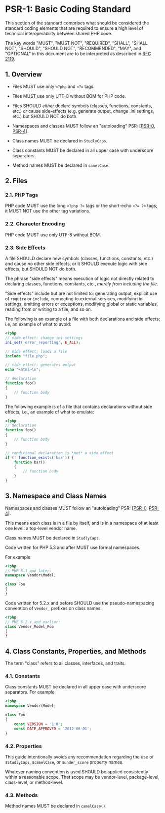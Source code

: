 # PSR-1: Basic Coding Standard

This section of the standard comprises what should be considered the standard coding elements that are required to ensure a high level of technical interoperability between shared PHP code.

The key words "MUST", "MUST NOT", "REQUIRED", "SHALL", "SHALL NOT", "SHOULD", "SHOULD NOT", "RECOMMENDED", "MAY", and "OPTIONAL" in this document are to be interpreted as described in [RFC 2119](http://www.ietf.org/rfc/rfc2119.txt).

## 1. Overview[](https://www.php-fig.org/psr/psr-1/#1-overview "Permalink")

- Files MUST use only `<?php` and `<?=` tags.
    
- Files MUST use only UTF-8 without BOM for PHP code.
    
- Files SHOULD _either_ declare symbols (classes, functions, constants, etc.) _or_ cause side-effects (e.g. generate output, change .ini settings, etc.) but SHOULD NOT do both.
    
- Namespaces and classes MUST follow an "autoloading" PSR: [[PSR-0](https://github.com/php-fig/fig-standards/blob/master/accepted/PSR-0.md), [PSR-4](https://github.com/php-fig/fig-standards/blob/master/accepted/PSR-4-autoloader.md)].
    
- Class names MUST be declared in `StudlyCaps`.
    
- Class constants MUST be declared in all upper case with underscore separators.
    
- Method names MUST be declared in `camelCase`.
    

## 2. Files[](https://www.php-fig.org/psr/psr-1/#2-files "Permalink")

### 2.1. PHP Tags[](https://www.php-fig.org/psr/psr-1/#21-php-tags "Permalink")

PHP code MUST use the long `<?php ?>` tags or the short-echo `<?= ?>` tags; it MUST NOT use the other tag variations.

### 2.2. Character Encoding[](https://www.php-fig.org/psr/psr-1/#22-character-encoding "Permalink")

PHP code MUST use only UTF-8 without BOM.

### 2.3. Side Effects[](https://www.php-fig.org/psr/psr-1/#23-side-effects "Permalink")

A file SHOULD declare new symbols (classes, functions, constants, etc.) and cause no other side effects, or it SHOULD execute logic with side effects, but SHOULD NOT do both.

The phrase "side effects" means execution of logic not directly related to declaring classes, functions, constants, etc., _merely from including the file_.

"Side effects" include but are not limited to: generating output, explicit use of `require` or `include`, connecting to external services, modifying ini settings, emitting errors or exceptions, modifying global or static variables, reading from or writing to a file, and so on.

The following is an example of a file with both declarations and side effects; i.e, an example of what to avoid:

```php
<?php
// side effect: change ini settings
ini_set('error_reporting', E_ALL);

// side effect: loads a file
include "file.php";

// side effect: generates output
echo "<html>\n";

// declaration
function foo()
{
    // function body
}
```

The following example is of a file that contains declarations without side effects; i.e., an example of what to emulate:

```php
<?php
// declaration
function foo()
{
    // function body
}

// conditional declaration is *not* a side effect
if (! function_exists('bar')) {
    function bar()
    {
        // function body
    }
}
```

## 3. Namespace and Class Names[](https://www.php-fig.org/psr/psr-1/#3-namespace-and-class-names "Permalink")

Namespaces and classes MUST follow an "autoloading" PSR: [[PSR-0](https://github.com/php-fig/fig-standards/blob/master/accepted/PSR-0.md), [PSR-4](https://github.com/php-fig/fig-standards/blob/master/accepted/PSR-4-autoloader.md)].

This means each class is in a file by itself, and is in a namespace of at least one level: a top-level vendor name.

Class names MUST be declared in `StudlyCaps`.

Code written for PHP 5.3 and after MUST use formal namespaces.

For example:

```php
<?php
// PHP 5.3 and later:
namespace Vendor\Model;

class Foo
{
}
```

Code written for 5.2.x and before SHOULD use the pseudo-namespacing convention of `Vendor_` prefixes on class names.

```php
<?php
// PHP 5.2.x and earlier:
class Vendor_Model_Foo
{
}
```

## 4. Class Constants, Properties, and Methods[](https://www.php-fig.org/psr/psr-1/#4-class-constants-properties-and-methods "Permalink")

The term "class" refers to all classes, interfaces, and traits.

### 4.1. Constants[](https://www.php-fig.org/psr/psr-1/#41-constants "Permalink")

Class constants MUST be declared in all upper case with underscore separators. For example:

```php
<?php
namespace Vendor\Model;

class Foo
{
    const VERSION = '1.0';
    const DATE_APPROVED = '2012-06-01';
}
```

### 4.2. Properties[](https://www.php-fig.org/psr/psr-1/#42-properties "Permalink")

This guide intentionally avoids any recommendation regarding the use of `$StudlyCaps`, `$camelCase`, or `$under_score` property names.

Whatever naming convention is used SHOULD be applied consistently within a reasonable scope. That scope may be vendor-level, package-level, class-level, or method-level.

### 4.3. Methods[](https://www.php-fig.org/psr/psr-1/#43-methods "Permalink")

Method names MUST be declared in `camelCase()`.